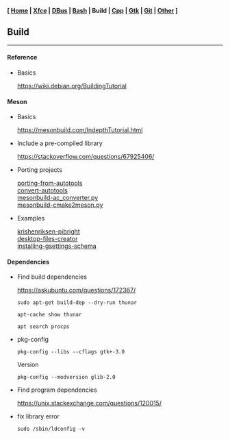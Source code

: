 **[ [Home](00-Home.html) | [Xfce](05-Xfce.html) | [DBus](10-DBus.html) | [Bash](15-Bash.html) | Build | [Cpp](25-Cpp.html) | [Gtk](30-Gtk.html) | [Git](35-Git.html) | [Other](99-Other.html) ]**

## Build

---

#### Reference

* Basics
    
    https://wiki.debian.org/BuildingTutorial  



#### Meson

* Basics
    
    https://mesonbuild.com/IndepthTutorial.html  

* Include a pre-compiled library
    
    https://stackoverflow.com/questions/67925406/  

* Porting projects
    
    [porting-from-autotools](https://mesonbuild.com/Porting-from-autotools.html)  
    [convert-autotools](https://nibblestew.blogspot.com/2016/09/how-to-convert-autotools-project-to.html)  
    [mesonbuild-ac_converter.py](https://github.com/mesonbuild/meson/blob/master/tools/ac_converter.py)  
    [mesonbuild-cmake2meson.py](https://github.com/mesonbuild/meson/blob/master/tools/cmake2meson.py)  

* Examples
    
    [krishenriksen-pibright](https://github.com/krishenriksen/pibright/blob/master/meson.build)  
    [desktop-files-creator](https://github.com/alexkdeveloper/desktop-files-creator)  
    [installing-gsettings-schema](https://discourse.gnome.org/t/installing-gsettings-schema-with-meson/13373)  



#### Dependencies

* Find build dependencies

    https://askubuntu.com/questions/172367/  
    
    ```
    sudo apt-get build-dep --dry-run thunar
    
    apt-cache show thunar

    apt search procps
    ```
    
* pkg-config

    ```
    pkg-config --libs --cflags gtk+-3.0
    ```
    
    Version
    
    ```
    pkg-config --modversion glib-2.0
    ```

* Find program dependencies
    
    https://unix.stackexchange.com/questions/120015/  

* fix library error

    ```
    sudo /sbin/ldconfig -v
    ```


